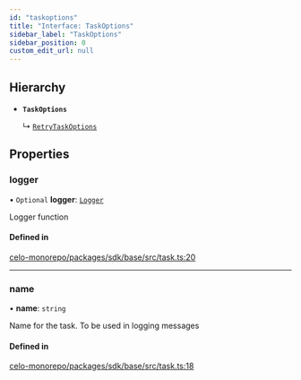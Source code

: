 ```yaml
---
id: "taskoptions"
title: "Interface: TaskOptions"
sidebar_label: "TaskOptions"
sidebar_position: 0
custom_edit_url: null
---
```


## Hierarchy

- **`TaskOptions`**

  ↳ [`RetryTaskOptions`](retrytaskoptions.md)

## Properties

### logger

• `Optional` **logger**: [`Logger`](../modules.md#logger)

Logger function

#### Defined in

[celo-monorepo/packages/sdk/base/src/task.ts:20](https://github.com/celo-org/celo-monorepo/tree/master/task.ts#L20)

___

### name

• **name**: `string`

Name for the task. To be used in logging messages

#### Defined in

[celo-monorepo/packages/sdk/base/src/task.ts:18](https://github.com/celo-org/celo-monorepo/tree/master/task.ts#L18)
